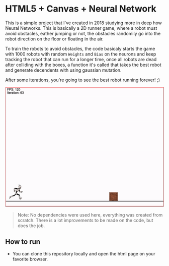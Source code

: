 # HTML5 + Canvas + Neural Network

This is a simple project that I've created in 2018 studying more in deep how Neural Networks. This is basically a 2D runner game, where a robot must avoid obstacles, eather jumping or not, the obstacles randomily go into the robot direction on the floor or floating in the air.

To train the robots to avoid obstacles, the code basicaly starts the game with 1000 robots with random `Weights` and `Bias` on the neurons and keep tracking the robot that can run for a longer time, once all robots are dead after colliding with the boxes, a function it's called that takes the best robot and generate decendents with using gaussian mutation.

After some iterations, you're going to see the best robot running forever! ;)

![Alt Text](./example/robot_running.gif)

> Note: No dependencies were used here, everything was created from scratch. There is a lot improvements to be made on the code, but does the job.

## How to run

- You can clone this repository locally and open the html page on your favorite browser.
